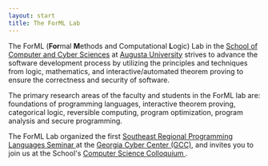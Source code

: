 ```yaml
---
layout: start
title: The ForML Lab
---
```


The ForML (**For**mal **M**ethods and Computational **L**ogic) Lab in
the [School of Computer and Cyber
Sciences](https://www.augusta.edu/ccs/) at [Augusta
University](https://www.augusta.edu/) strives to advance the software
development process by utilizing the principles and techniques from
logic, mathematics, and interactive/automated theorem proving to
ensure the correctness and security of software.

The primary research areas of the faculty and students in the ForML
lab are: foundations of programming languages, interactive theorem
proving, categorical logic, reversible computing, program optimization, 
program analysis and secure programming.

The ForML Lab organized the first [Southeast Regional Programming Languages Seminar
](https://the-au-forml-lab.github.io/SERPL2019/) at the [Georgia Cyber Center
(GCC)](https://cybercenter.georgia.gov/), and invites you to join us at the School's
[Computer Science Colloquium ](https://www.augusta.edu/ccs/cs-colloquium.php).


<!--
the new home of the [Augusta
University School of Computer and Cyber
Sciences](https://www.augusta.edu/ccs), in Augusta, Georgia, USA.
-->
